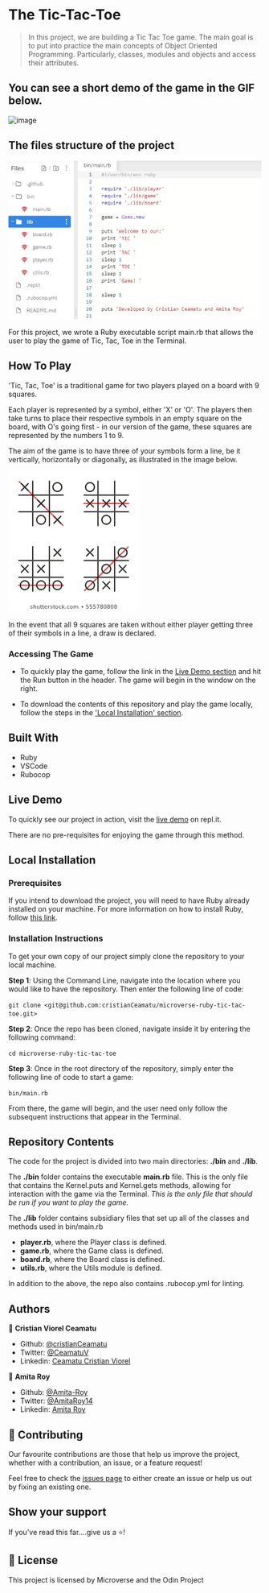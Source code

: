 # The Tic-Tac-Toe

> In this project, we are building a Tic Tac Toe game. The main goal is to put into practice the main concepts of Object Oriented Programming. Particularly, classes, modules and objects and access their attributes.

## You can see a short demo of the game in the GIF below.
![image](.github/captured.gif)

## The files structure of the project
![screenshot](.github/folder-structure.png)

For this project, we wrote a Ruby executable script main.rb that allows the user to play the game of Tic, Tac, Toe in the Terminal.

## How To Play

'Tic, Tac, Toe' is a traditional game for two players played on a board with 9 squares.

Each player is represented by a symbol, either 'X' or 'O'. The players then take turns to place their respective symbols in an empty square on the board, with O's going first - in our version of the game, these squares are represented by the numbers 1 to 9.

The aim of the game is to have three of your symbols form a line, be it vertically, horizontally or diagonally, as illustrated in the image below.

![A Winning Combination of Tic, Tac, Toe](.github/winning-screenshot.webp)

In the event that all 9 squares are taken without either player getting three of their symbols in a line, a draw is declared.

### Accessing The Game

- To quickly play the game, follow the link in the [Live Demo section](#live-demo) and hit the Run button in the header. The game will begin in the window on the right.

- To download the contents of this repository and play the game locally, follow the steps in the ['Local Installation' section](#local-installation).

## Built With

- Ruby
- VSCode
- Rubocop

## Live Demo

To quickly see our project in action, visit the [live demo](https://repl.it/@cristianCeamatu/microverse-ruby-tic-tac-toe#bin/main.rb) on repl.it.

There are no pre-requisites for enjoying the game through this method.

## Local Installation

### Prerequisites

If you intend to download the project, you will need to have Ruby already installed on your machine. For more information on how to install Ruby, follow [this link](https://www.ruby-lang.org/en/downloads/).

### Installation Instructions

To get your own copy of our project simply clone the repository to your local machine.

**Step 1**: Using the Command Line, navigate into the location where you would like to have the repository. Then enter the following line of code:

`git clone <git@github.com:cristianCeamatu/microverse-ruby-tic-tac-toe.git>`

**Step 2**: Once the repo has been cloned, navigate inside it by entering the following command:

`cd microverse-ruby-tic-tac-toe`

**Step 3**: Once in the root directory of the repository, simply enter the following line of code to start a game:

`bin/main.rb`

From there, the game will begin, and the user need only follow the subsequent instructions that appear in the Terminal.

## Repository Contents

The code for the project is divided into two main directories: **./bin** and **./lib**.

The **./bin** folder contains the executable **main.rb** file. This is the only file that contains the Kernel.puts and Kernel.gets methods, allowing for interaction with the game via the Terminal. _This is the only file that should be run if you want to play the game._

The **./lib** folder contains subsidiary files that set up all of the classes and methods used in bin/main.rb

- **player.rb**, where the Player class is defined.
- **game.rb**, where the Game class is defined.
- **board.rb**, where the Board class is defined.
- **utils.rb**, where the Utils module is defined.

In addition to the above, the repo also contains .rubocop.yml for linting.

## Authors

👤 **Cristian Viorel Ceamatu**

- Github: [@cristianCeamatu](https://github.com/cristianCeamatu)
- Twitter: [@CeamatuV](https://twitter.com/CeamatuV)
- Linkedin: [Ceamatu Cristian Viorel](https://www.linkedin.com/in/ceamatu-cristian-viorel-7a5469136/)

👤 **Amita Roy**

- Github: [@Amita-Roy](https://github.com/Amita-Roy)
- Twitter: [@AmitaRoy14](https://twitter.com/AmitaRoy14)
- Linkedin: [Amita Roy](https://www.linkedin.com/in/amita-roy-3b823b68/)

## 🤝 Contributing

Our favourite contributions are those that help us improve the project, whether with a contribution, an issue, or a feature request!

Feel free to check the [issues page](https://github.com/cristianCeamatu/microverse-ruby-tic-tac-toe/issues) to either create an issue or help us out by fixing an existing one.

## Show your support

If you've read this far....give us a ⭐️!

## 📝 License

This project is licensed by Microverse and the Odin Project
